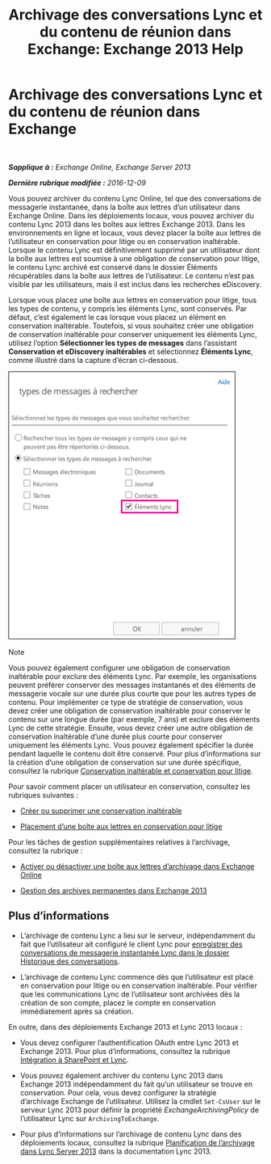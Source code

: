 ﻿---
title: 'Archivage des conversations Lync et du contenu de réunion dans Exchange: Exchange 2013 Help'
TOCTitle: Archivage des conversations Lync et du contenu de réunion dans Exchange
ms:assetid: 3cff970e-e5ed-4a54-88e6-3665d84b5ed7
ms:mtpsurl: https://technet.microsoft.com/fr-fr/library/Dn508399(v=EXCHG.150)
ms:contentKeyID: 59678842
ms.date: 04/24/2018
mtps_version: v=EXCHG.150
ms.translationtype: HT
---

# Archivage des conversations Lync et du contenu de réunion dans Exchange

 

_**Sapplique à :** Exchange Online, Exchange Server 2013_

_**Dernière rubrique modifiée :** 2016-12-09_

Vous pouvez archiver du contenu Lync Online, tel que des conversations de messagerie instantanée, dans la boîte aux lettres d’un utilisateur dans Exchange Online. Dans les déploiements locaux, vous pouvez archiver du contenu Lync 2013 dans les boîtes aux lettres Exchange 2013. Dans les environnements en ligne et locaux, vous devez placer la boîte aux lettres de l’utilisateur en conservation pour litige ou en conservation inaltérable. Lorsque le contenu Lync est définitivement supprimé par un utilisateur dont la boîte aux lettres est soumise à une obligation de conservation pour litige, le contenu Lync archivé est conservé dans le dossier Éléments récupérables dans la boîte aux lettres de l’utilisateur. Le contenu n’est pas visible par les utilisateurs, mais il est inclus dans les recherches eDiscovery.

Lorsque vous placez une boîte aux lettres en conservation pour litige, tous les types de contenu, y compris les éléments Lync, sont conservés. Par défaut, c’est également le cas lorsque vous placez un élément en conservation inaltérable. Toutefois, si vous souhaitez créer une obligation de conservation inaltérable pour conserver uniquement les éléments Lync, utilisez l’option **Sélectionner les types de messages** dans l’assistant **Conservation et eDiscovery inaltérables** et sélectionnez **Éléments Lync**, comme illustré dans la capture d’écran ci-dessous.

![Placer des éléments Lync en conservation](images/Dn508399.691d2324-9fac-4689-8527-c78d387e0e3e(EXCHG.150).jpg "Placer des éléments Lync en conservation")

> [!NOTE]
> Vous pouvez également configurer une obligation de conservation inaltérable pour exclure des éléments Lync. Par exemple, les organisations peuvent préférer conserver des messages instantanés et des éléments de messagerie vocale sur une durée plus courte que pour les autres types de contenu. Pour implémenter ce type de stratégie de conservation, vous devez créer une obligation de conservation inaltérable pour conserver le contenu sur une longue durée (par exemple, 7 ans) et exclure des éléments Lync de cette stratégie. Ensuite, vous devez créer une autre obligation de conservation inaltérable d’une durée plus courte pour conserver uniquement les éléments Lync. Vous pouvez également spécifier la durée pendant laquelle le contenu doit être conservé. Pour plus d’informations sur la création d’une obligation de conservation sur une durée spécifique, consultez la rubrique <a href="in-place-hold-and-litigation-hold-exchange-2013-help.md">Conservation inaltérable et conservation pour litige</a>.


Pour savoir comment placer un utilisateur en conservation, consultez les rubriques suivantes :

  - [Créer ou supprimer une conservation inaltérable](create-or-remove-an-in-place-hold-exchange-2013-help.md)

  - [Placement d’une boîte aux lettres en conservation pour litige](place-a-mailbox-on-litigation-hold-exchange-2013-help.md)

Pour les tâches de gestion supplémentaires relatives à l’archivage, consultez la rubrique :

  - [Activer ou désactiver une boîte aux lettres d’archivage dans Exchange Online](https://technet.microsoft.com/fr-fr/library/jj984357\(v=exchg.150\))

  - [Gestion des archives permanentes dans Exchange 2013](manage-in-place-archives-in-exchange-2013-exchange-2013-help.md)

## Plus d’informations

  - L’archivage de contenu Lync a lieu sur le serveur, indépendamment du fait que l’utilisateur ait configuré le client Lync pour [enregistrer des conversations de messagerie instantanée Lync dans le dossier Historique des conversations](https://go.microsoft.com/fwlink/p/?linkid=400589).

  - L’archivage de contenu Lync commence dès que l’utilisateur est placé en conservation pour litige ou en conservation inaltérable. Pour vérifier que les communications Lync de l’utilisateur sont archivées dès la création de son compte, placez le compte en conservation immédiatement après sa création.

En outre, dans des déploiements Exchange 2013 et Lync 2013 locaux :

  - Vous devez configurer l’authentification OAuth entre Lync 2013 et Exchange 2013. Pour plus d’informations, consultez la rubrique [Intégration à SharePoint et Lync](integration-with-sharepoint-and-lync-exchange-2013-help.md).

  - Vous pouvez également archiver du contenu Lync 2013 dans Exchange 2013 indépendamment du fait qu’un utilisateur se trouve en conservation. Pour cela, vous devez configurer la stratégie d’archivage Exchange de l’utilisateur. Utilisez la cmdlet `Set-CsUser` sur le serveur Lync 2013 pour définir la propriété *ExchangeArchivingPolicy* de l’utilisateur Lync sur `ArchivingToExchange`.

  - Pour plus d’informations sur l’archivage de contenu Lync dans des déploiements locaux, consultez la rubrique [Planification de l’archivage dans Lync Server 2013](https://go.microsoft.com/fwlink/p/?linkid=400590) dans la documentation Lync 2013.

